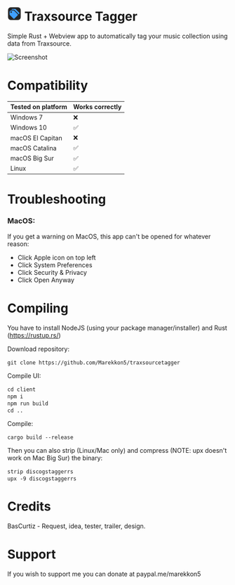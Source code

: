 # ![Logo](https://raw.githubusercontent.com/Marekkon5/traxsourcetagger/main/assets/32x32.png) Traxsource Tagger

Simple Rust + Webview app to automatically tag your music collection using data from Traxsource.

![Screenshot](https://i.imgur.com/YzXZOx2.png)

# Compatibility
<table>
    <thead>
        <tr>
            <th>Tested on platform</th>
            <th>Works correctly</th>
        </tr>
    </thead>
    <tbody>
        <tr>
            <td>Windows 7</td>
            <td>❌</td>
        </tr>
        <tr>
            <td>Windows 10</td>
            <td>✅</td>
        </tr>
        <tr>
            <td>macOS El Capitan</td>
            <td>❌</td>
        </tr>
        <tr>
            <td>macOS Catalina</td>
            <td>✅</td>
        </tr>
        <tr>
            <td>macOS Big Sur</td>
            <td>✅</td>
        </tr>
        <tr>
            <td>Linux</td>
            <td>✅</td>
        </tr>
    </tbody>
</table>


# Troubleshooting

### MacOS:
If you get a warning on MacOS, this app can't be opened for whatever reason:  
- Click Apple icon on top left
- Click System Preferences
- Click Security & Privacy
- Click Open Anyway

# Compiling

You have to install NodeJS (using your package manager/installer) and Rust (https://rustup.rs/)

Download repository:
```
git clone https://github.com/Marekkon5/traxsourcetagger
```

Compile UI:
```
cd client
npm i
npm run build
cd ..
```

Compile:
```
cargo build --release
```

Then you can also strip (Linux/Mac only) and compress (NOTE: upx doesn't work on Mac Big Sur) the binary:
```
strip discogstaggerrs
upx -9 discogstaggerrs
```

# Credits

BasCurtiz - Request, idea, tester, trailer, design.

# Support

If you wish to support me you can donate at paypal.me/marekkon5
